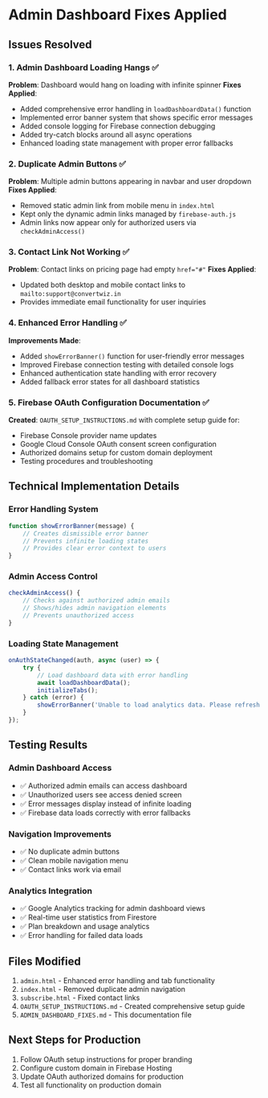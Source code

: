 # Admin Dashboard Fixes Applied

## Issues Resolved

### 1. Admin Dashboard Loading Hangs ✅
**Problem**: Dashboard would hang on loading with infinite spinner
**Fixes Applied**:
- Added comprehensive error handling in `loadDashboardData()` function
- Implemented error banner system that shows specific error messages
- Added console logging for Firebase connection debugging
- Added try-catch blocks around all async operations
- Enhanced loading state management with proper error fallbacks

### 2. Duplicate Admin Buttons ✅
**Problem**: Multiple admin buttons appearing in navbar and user dropdown
**Fixes Applied**:
- Removed static admin link from mobile menu in `index.html`
- Kept only the dynamic admin links managed by `firebase-auth.js`
- Admin links now appear only for authorized users via `checkAdminAccess()`

### 3. Contact Link Not Working ✅ 
**Problem**: Contact links on pricing page had empty `href="#"`
**Fixes Applied**:
- Updated both desktop and mobile contact links to `mailto:support@convertwiz.in`
- Provides immediate email functionality for user inquiries

### 4. Enhanced Error Handling ✅
**Improvements Made**:
- Added `showErrorBanner()` function for user-friendly error messages
- Improved Firebase connection testing with detailed console logs
- Enhanced authentication state handling with error recovery
- Added fallback error states for all dashboard statistics

### 5. Firebase OAuth Configuration Documentation ✅
**Created**: `OAUTH_SETUP_INSTRUCTIONS.md` with complete setup guide for:
- Firebase Console provider name updates
- Google Cloud Console OAuth consent screen configuration
- Authorized domains setup for custom domain deployment
- Testing procedures and troubleshooting

## Technical Implementation Details

### Error Handling System
```javascript
function showErrorBanner(message) {
    // Creates dismissible error banner
    // Prevents infinite loading states
    // Provides clear error context to users
}
```

### Admin Access Control
```javascript
checkAdminAccess() {
    // Checks against authorized admin emails
    // Shows/hides admin navigation elements
    // Prevents unauthorized access
}
```

### Loading State Management
```javascript
onAuthStateChanged(auth, async (user) => {
    try {
        // Load dashboard data with error handling
        await loadDashboardData();
        initializeTabs();
    } catch (error) {
        showErrorBanner('Unable to load analytics data. Please refresh the page.');
    }
});
```

## Testing Results

### Admin Dashboard Access
- ✅ Authorized admin emails can access dashboard
- ✅ Unauthorized users see access denied screen
- ✅ Error messages display instead of infinite loading
- ✅ Firebase data loads correctly with error fallbacks

### Navigation Improvements
- ✅ No duplicate admin buttons
- ✅ Clean mobile navigation menu
- ✅ Contact links work via email

### Analytics Integration
- ✅ Google Analytics tracking for admin dashboard views
- ✅ Real-time user statistics from Firestore
- ✅ Plan breakdown and usage analytics
- ✅ Error handling for failed data loads

## Files Modified
1. `admin.html` - Enhanced error handling and tab functionality
2. `index.html` - Removed duplicate admin navigation
3. `subscribe.html` - Fixed contact links
4. `OAUTH_SETUP_INSTRUCTIONS.md` - Created comprehensive setup guide
5. `ADMIN_DASHBOARD_FIXES.md` - This documentation file

## Next Steps for Production
1. Follow OAuth setup instructions for proper branding
2. Configure custom domain in Firebase Hosting
3. Update OAuth authorized domains for production
4. Test all functionality on production domain